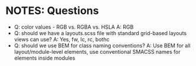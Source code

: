 # NOTES: Questions #

* Q: color values - RGB vs. RGBA vs. HSLA     A: RGB
* Q: should we have a layouts.scss file with standard grid-based layouts views can use?       A: Yes, fw, lc, rc, bothc
* Q: should we use BEM for class naming conventions?        A: Use BEM for all layout/module-level elements, use conventional SMACSS names for elements inside modules
